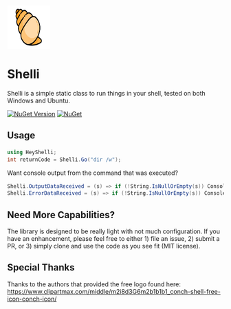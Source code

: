 <img src="https://github.com/jchristn/Shelli/raw/main/assets/icon.png" width="100" height="100">

# Shelli

Shelli is a simple static class to run things in your shell, tested on both Windows and Ubuntu.

 [![NuGet Version](https://img.shields.io/nuget/v/Shelli.svg?style=flat)](https://www.nuget.org/packages/Shelli/) [![NuGet](https://img.shields.io/nuget/dt/Shelli.svg)](https://www.nuget.org/packages/Shelli) 

## Usage
```csharp
using HeyShelli;
int returnCode = Shelli.Go("dir /w");
```
Want console output from the command that was executed?
```csharp
Shelli.OutputDataReceived = (s) => if (!String.IsNullOrEmpty(s)) Console.WriteLine(s);
Shelli.ErrorDataReceived = (s) => if (!String.IsNullOrEmpty(s)) Console.WriteLine(s);
```

## Need More Capabilities?

The library is designed to be really light with not much configuration.  If you have an enhancement, please feel free to either 1) file an issue, 2) submit a PR, or 3) simply clone and use the code as you see fit (MIT license).

## Special Thanks

Thanks to the authors that provided the free logo found here: https://www.clipartmax.com/middle/m2i8d3G6m2b1b1b1_conch-shell-free-icon-conch-icon/
